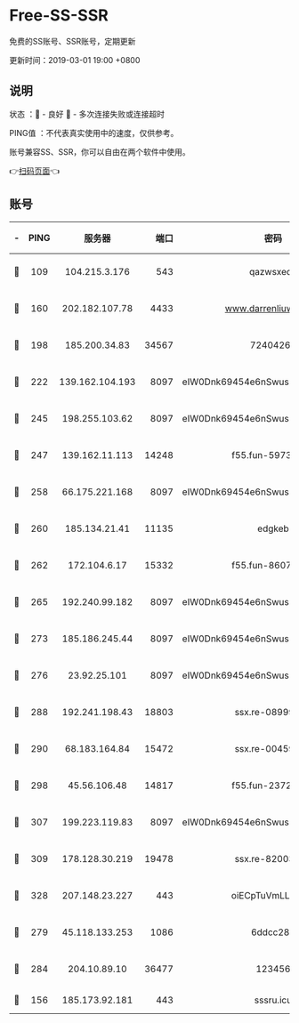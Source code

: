 # Free-SS-SSR

免费的SS账号、SSR账号，定期更新

更新时间：2019-03-01 19:00 +0800

## 说明

状态     ：🙂 - 良好 🙁 - 多次连接失败或连接超时

PING值   ：不代表真实使用中的速度，仅供参考。

账号兼容SS、SSR，你可以自由在两个软件中使用。

👉[扫码页面](https://liesauer.github.io/free-ss-ssr.github.io/)👈

## 账号

|-|PING|服务器|端口|密码|加密方式|区域|
|:----:|:----:|:-----:|-----:|:----:|:----:|:----:|
|🙂|109|104.215.3.176|543|qazwsxedc|aes-256-gcm|JP|
|🙂|160|202.182.107.78|4433|www.darrenliuwei.com|aes-256-cfb|JP|
|🙂|198|185.200.34.83|34567|72404265|aes-256-cfb|US|
|🙂|222|139.162.104.193|8097|eIW0Dnk69454e6nSwuspv9DmS201tQ0D|aes-256-cfb|JP|
|🙂|245|198.255.103.62|8097|eIW0Dnk69454e6nSwuspv9DmS201tQ0D|aes-256-cfb|US|
|🙂|247|139.162.11.113|14248|f55.fun-59730477|aes-256-cfb|SG|
|🙂|258|66.175.221.168|8097|eIW0Dnk69454e6nSwuspv9DmS201tQ0D|aes-256-cfb|US|
|🙂|260|185.134.21.41|11135|edgkeb|aes-256-cfb|GB|
|🙂|262|172.104.6.17|15332|f55.fun-86079232|aes-256-cfb|US|
|🙂|265|192.240.99.182|8097|eIW0Dnk69454e6nSwuspv9DmS201tQ0D|aes-256-cfb|US|
|🙂|273|185.186.245.44|8097|eIW0Dnk69454e6nSwuspv9DmS201tQ0D|aes-256-cfb|NL|
|🙂|276|23.92.25.101|8097|eIW0Dnk69454e6nSwuspv9DmS201tQ0D|aes-256-cfb|US|
|🙂|288|192.241.198.43|18803|ssx.re-08999110|aes-256-cfb|US|
|🙂|290|68.183.164.84|15472|ssx.re-00459440|aes-256-cfb|US|
|🙂|298|45.56.106.48|14817|f55.fun-23726526|aes-256-cfb|US|
|🙂|307|199.223.119.83|8097|eIW0Dnk69454e6nSwuspv9DmS201tQ0D|aes-256-cfb|US|
|🙂|309|178.128.30.219|19478|ssx.re-82003000|aes-256-cfb|SG|
|🙂|328|207.148.23.227|443|oiECpTuVmLLxk4Ts|aes-256-cfb|US|
|🙂|279|45.118.133.253|1086|6ddcc286|aes-256-cfb|SG|
|🙂|284|204.10.89.10|36477|123456|aes-256-cfb|US|
|🙁|156|185.173.92.181|443|sssru.icu|rc4-md5|RU|
